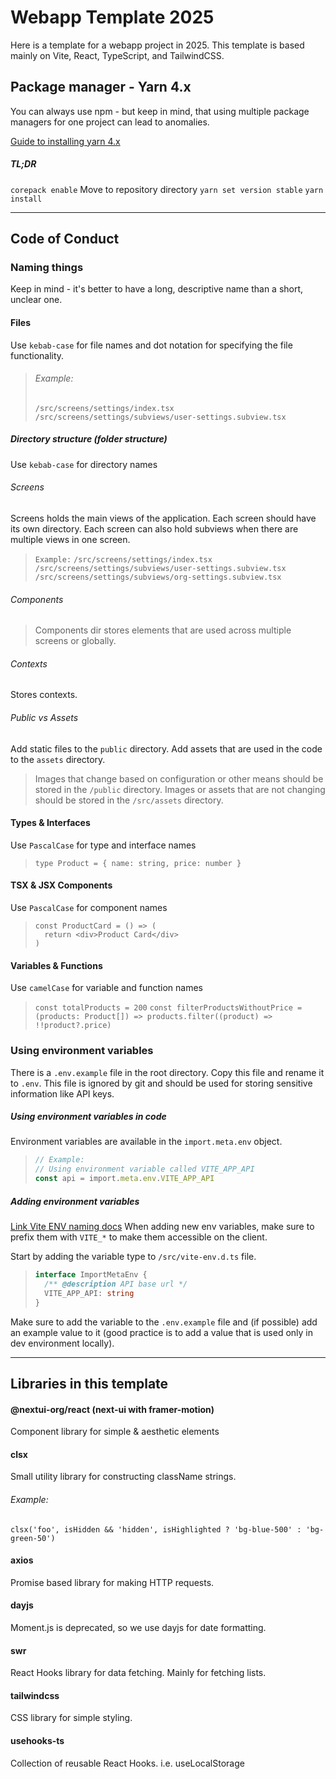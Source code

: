 # Webapp Template 2025
Here is a template for a webapp project in 2025. This template is based mainly on Vite, React, TypeScript, and TailwindCSS.

## Package manager - Yarn 4.x
You can always use npm - but keep in mind, that using multiple package managers for one project can lead to anomalies.

[Guide to installing yarn 4.x](https://yarnpkg.com/getting-started/install)

##### TL;DR
`corepack enable`
Move to repository directory
`yarn set version stable`
`yarn install`

---
## Code of Conduct
### Naming things
Keep in mind - it's better to have a long, descriptive name than a short, unclear one.

#### Files
Use `kebab-case` for file names and dot notation for specifying the file functionality.
> ###### Example:
> `/src/screens/settings/index.tsx`
> `/src/screens/settings/subviews/user-settings.subview.tsx`

##### Directory structure (folder structure)
Use `kebab-case` for directory names
###### Screens
Screens holds the main views of the application. Each screen should have its own directory.
Each screen can also hold subviews when there are multiple views in one screen.
> `Example:`
> `/src/screens/settings/index.tsx`
> `/src/screens/settings/subviews/user-settings.subview.tsx`
> `/src/screens/settings/subviews/org-settings.subview.tsx`

###### Components
> Components dir stores elements that are used across multiple screens or globally.

###### Contexts
Stores contexts.

###### Public vs Assets
Add static files to the `public` directory. Add assets that are used in the code to the `assets` directory.
> Images that change based on configuration or other means should be stored in the `/public` directory.
> Images or assets that are not changing should be stored in the `/src/assets` directory.

#### Types & Interfaces
Use `PascalCase` for type and interface names
> `type Product = { name: string, price: number }`
#### TSX & JSX Components
Use `PascalCase` for component names
> ```tsx
> const ProductCard = () => (
>   return <div>Product Card</div>
> )
> ```

#### Variables & Functions
Use `camelCase` for variable and function names

> `const totalProducts = 200`
> `const filterProductsWithoutPrice = (products: Product[]) => products.filter((product) => !!product?.price)`

### Using environment variables
There is a `.env.example` file in the root directory.
Copy this file and rename it to `.env`. This file is ignored by git and should be used for storing sensitive information like API keys.

##### Using environment variables in code
Environment variables are available in the `import.meta.env` object.
> ```ts
> // Example:
> // Using environment variable called VITE_APP_API
> const api = import.meta.env.VITE_APP_API
> ```

##### Adding environment variables
[Link Vite ENV naming docs](https://vite.dev/guide/env-and-mode.html#env-files)
When adding new env variables, make sure to prefix them with `VITE_*` to make them accessible on the client.

Start by adding the variable type to `/src/vite-env.d.ts` file.
> ```ts
> interface ImportMetaEnv {
>   /** @description API base url */
>   VITE_APP_API: string
> }

Make sure to add the variable to the `.env.example` file and (if possible) add an example value to it (good practice is to add a value that is used only in dev environment locally).

---

## Libraries in this template
#### @nextui-org/react (next-ui with framer-motion)
Component library for simple & aesthetic elements
#### clsx
Small utility library for constructing className strings.
###### Example:
`clsx('foo', isHidden && 'hidden', isHighlighted ? 'bg-blue-500' : 'bg-green-50')`

#### axios
Promise based library for making HTTP requests.

#### dayjs
Moment.js is deprecated, so we use dayjs for date formatting.

#### swr
React Hooks library for data fetching. Mainly for fetching lists.

#### tailwindcss
CSS library for simple styling.

#### usehooks-ts
Collection of reusable React Hooks.
i.e. useLocalStorage

